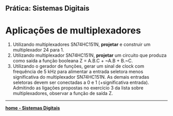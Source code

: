 ## Prática: Sistemas Digitais

# Aplicações de multiplexadores

1. Utilizando multiplexadores SN74HC151N, **projetar** e construir um multiplexador 24 para 1.
2. Utilizando multiplexador SN74HC151N, **projetar** um circuito que produza como saída a função booleana Z = A.B.C + ~A.B + B.~C.
3. Utilizando o gerador de funções, gerar um sinal de clock com frequência de 5 kHz para alimentar a entrada seletora menos significativa do multiplexador SN74HC151N. As demais entradas seletoras devem ser conectadas a 0 e 1 (+significativa entrada). Admitindo as ligações propostas no exercício 3 da lista sobre multiplexadores, observar a função de saída Z.

___
 **[home - Sistemas Digitais](https://claytonjasilva.github.io/sisdig_aulas.html)**
